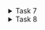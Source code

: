 <details>
<summary>Task 7</summary>

### RSA
- Select two large prime numbers, p and q.
- n = p x q, where n is called the modulus for encryption and decryption.
- Φ(n) = (P-1)(Q-1) 
- Choose value of **e** such that 1<e<n and gcd(Φ(n), e) = 1;
- calculate d = e <sup>-1</sup> modΦ(n) => e d modΦ(n) = 1
- pubK = {e, n}
- privK = {d, n}
 ##### ENC
 C = M<sup>e</sup>modN
 ##### DEC
 M = C<sup>d</sup>modN

</details>

<details>
  <summary>Task 8</summary>
 
   ### Deffie-Hellman
    
|Alice|Bob|
|:----|:----|
|Public Keys available = P, G|Public Keys available = P, G|
|Private Key Selected = a|Private Key Selected = b|
|Key generated =x = G<sup>a</sup> mod P|Key generated =y = G<sup>b</sup> mod P|
|Exchange of generated keys takes place|
|Key received = y|key received = x|
|Generated Secret Key =k_a = y<sup>a</sup> mod P| Generated Secret Key =k_b = x<sup>b</sup> mod P|
|Algebraically, it can be shown thatk_a = k_b|
|Users now have a symmetric secret key to encrypt|

  
</details>
